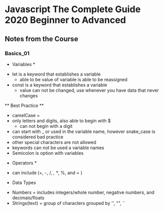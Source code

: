 # Javascript The Complete Guide 2020 Beginner to Advanced

## Notes from the Course

### Basics_01

* Variables *
- let is a keyword that establishes a variable
  - able to be value of variable is able to be reassigned
- const is a keyword that establishes a variable 
  - value can not be changed, use whenever you have data that never changes

** Best Practice **
- camelCase = 
- only letters and digits, also able to begin with $
  -   can not begin with a digit
- can start with _ or used in the variable name, however snake_case is
    considered bad practice
- other special characters are not allowed
- keywords can not be used a variable names
- Semicolon is option with variables

* Operators *
- can include (+, -, /, *, \**, %, and = )

* Data Types
- Numbers = includes integers/whole number, negative numbers, and
    decimals/floats
- Strings(text) = group of characters grouped by '', "", \`\`

